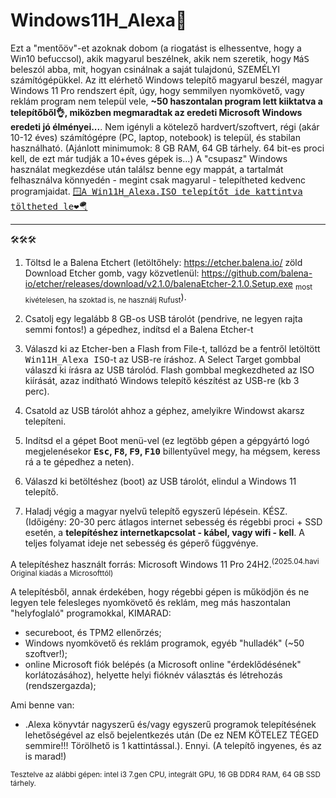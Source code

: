 # Windows11H_Alexa🛟

Ezt a "mentőöv"-et azoknak dobom (a riogatást is elhessentve, hogy a Win10 befuccsol), akik magyarul beszélnek, akik nem szeretik, hogy <tt>M</tt>á<tt>S</tt> beleszól abba, mit, hogyan csinálnak a saját tulajdonú, SZEMÉLYI számítógépükkel.
Az itt elérhető Windows telepítő magyarul beszél, magyar Windows 11 Pro rendszert épít, úgy, hogy semmilyen nyomkövető, vagy reklám program nem települ vele, <b>~50 haszontalan program lett kiiktatva a telepítőből👌, miközben megmaradtak az eredeti Microsoft Windows eredeti jó élményei...</b>. 
Nem igényli a kötelező hardvert/szoftvert, régi (akár 10-12 éves) számítógépre (PC, laptop, notebook) is települ, és stabilan használható. (Ajánlott minimumok: 8 GB RAM, 64 GB tárhely. 64 bit-es proci kell, de ezt már tudják a 10+éves gépek is...)
A "csupasz" Windows használat megkezdése után találsz benne egy mappát, a tartalmát felhasználva könnyedén - megint csak magyarul - telepítheted kedvenc programjaidat.
<a href="https://drive.google.com/drive/folders/1PjNjLoUtQdGAW1A2i_0EOtZBQQqCw1Ox?usp=sharing"><tt>🪟A Win11H_Alexa.ISO telepítőt ide kattintva töltheted le❤️🪂</tt></a>

<hr>
🛠️🛠️🛠️

1. Töltsd le a Balena Etchert (letöltőhely: https://etcher.balena.io/ zöld Download Etcher gomb, vagy közvetlenül: https://github.com/balena-io/etcher/releases/download/v2.1.0/balenaEtcher-2.1.0.Setup.exe <sub>most kivételesen, ha szoktad is, ne használj Rufust</sub>).

2. Csatolj egy legalább 8 GB-os USB tárolót (pendrive, ne legyen rajta semmi fontos!) a gépedhez, indítsd el a Balena Etcher-t
   
3. Válaszd ki az Etcher-ben a Flash from File-t, tallózd be a fentről letöltött <tt>Win11H_Alexa ISO</tt>-t az USB-re íráshoz. A Select Target gombbal válaszd ki írásra az USB tárolód. Flash gombbal megkezdheted az ISO kiírását, azaz indítható Windows telepítő készítést az USB-re (kb 3 perc).
   
4. Csatold az USB tárolót ahhoz a géphez, amelyikre Windowst akarsz telepíteni.
   
5. Indítsd el a gépet Boot menü-vel (ez legtöbb gépen a gépgyártó logó megjelenésekor <b><tt>Esc</tt>, <tt>F8</tt>, <tt>F9</tt>, <tt>F10</tt></b> billentyűvel megy, ha mégsem, keress rá a te gépedhez a neten).
   
6. Válaszd ki betöltéshez (boot) az USB tárolót, elindul a Windows 11 telepítő.
    
7. Haladj végig a magyar nyelvű telepítő egyszerű lépésein. KÉSZ. (Időigény: 20-30 perc átlagos internet sebesség és régebbi proci + SSD esetén,  a <b>telepítéshez internetkapcsolat - kábel, vagy wifi - kell</b>. A teljes folyamat ideje net sebesség és géperő függvénye.

A telepítéshez használt forrás: Microsoft Windows 11 Pro 24H2.<sup>(2025.04.havi Original kiadás a Microsofttól)</sup>

A telepítésből, annak érdekében, hogy régebbi gépen is működjön és ne legyen tele felesleges nyomkövető és reklám, meg más haszontalan "helyfoglaló" programokkal, KIMARAD: 
- secureboot, és TPM2 ellenőrzés;
- Windows nyomkövető és reklám programok, egyéb "hulladék" (~50 szoftver!);
- online Microsoft fiók belépés (a Microsoft online "érdeklődésének" korlátozásához), helyette helyi fióknév választás és létrehozás (rendszergazda);

Ami benne van:
- .Alexa könyvtár nagyszerű és/vagy egyszerű programok telepítésének lehetőségével az első bejelentkezés után (De ez NEM KÖTELEZ TÉGED semmire!!! Törölhető is 1 kattintással.).
Ennyi.
(A telepítő ingyenes, és az is marad!)

<sup>Tesztelve az alábbi gépen: intel i3 7.gen CPU, integrált GPU, 16 GB DDR4 RAM, 64 GB SSD tárhely.</sup>
